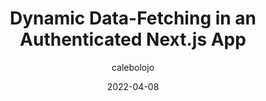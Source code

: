---
author: calebolojo
date: 2022-04-08
draft: true
publisher: smashingmag
tags:
  - data-fetching
  - nextjs
target_url: https://www.smashingmagazine.com/2022/04/dynamic-data-fetching-authenticated-nextjs-app/
title: Dynamic Data-Fetching in an Authenticated Next.js App
---